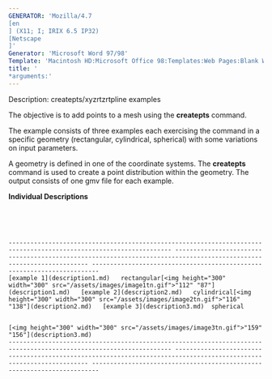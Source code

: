 ```yaml
---
GENERATOR: 'Mozilla/4.7 
[en
] (X11; I; IRIX 6.5 IP32) 
[Netscape
]'
Generator: 'Microsoft Word 97/98'
Template: 'Macintosh HD:Microsoft Office 98:Templates:Web Pages:Blank Web Page'
title: '
*arguments:'
---
```


 Description: createpts/xyzrtzrtpline examples

  The objective is to add points to a mesh using the **createpts**
  command.
 
  The example consists of three examples each exercising the command
  in a specific geometry (rectangular, cylindrical, spherical) with
  some variations on input parameters.
 
  A geometry is defined in one of the coordinate systems. The
  **createpts** command is used to create a point distribution within
  the geometry. The output consists of one gmv file for each example.
 
  **Individual Descriptions**

   

   
 
    ------------------------------------------------------------------------------------------------------------------- -------------------------------------------------------------------------------------------------------------------- ------------------------------------------------------------------------
    [example 1](description1.md)   rectangular[<img height="300" width="300" src="/assets/images/image1tn.gif">"112" "87"](description1.md)   [example 2](description2.md)   cylindrical[<img height="300" width="300" src="/assets/images/image2tn.gif">"116" "138"](description2.md)   [example 3](description3.md)  spherical

                                                                                                                                                                                                                                             [<img height="300" width="300" src="/assets/images/image3tn.gif">"159" "156"](description3.md)
    ------------------------------------------------------------------------------------------------------------------- -------------------------------------------------------------------------------------------------------------------- ------------------------------------------------------------------------
 
